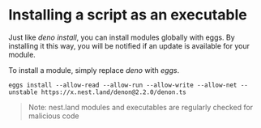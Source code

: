 # Installing a script as an executable

Just like *deno install*, you can install modules globally with eggs. By installing it this way, you will be notified if an update is available for your module. 

To install a module, simply replace *deno* with *eggs*.

```shell script
eggs install --allow-read --allow-run --allow-write --allow-net --unstable https://x.nest.land/denon@2.2.0/denon.ts
```

> Note: nest.land modules and executables are regularly checked for malicious code